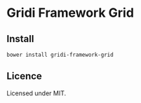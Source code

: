 # Gridi Framework Grid

## Install
`bower install gridi-framework-grid`

## Licence

Licensed under MIT.
